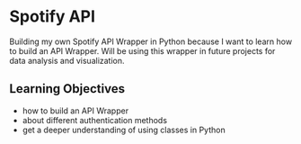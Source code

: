 # Spotify API

Building my own Spotify API Wrapper in Python because I want to learn how to build an API Wrapper. Will be using this wrapper in future projects for data analysis and visualization.

## Learning Objectives

- how to build an API Wrapper
- about different authentication methods
- get a deeper understanding of using classes in Python
